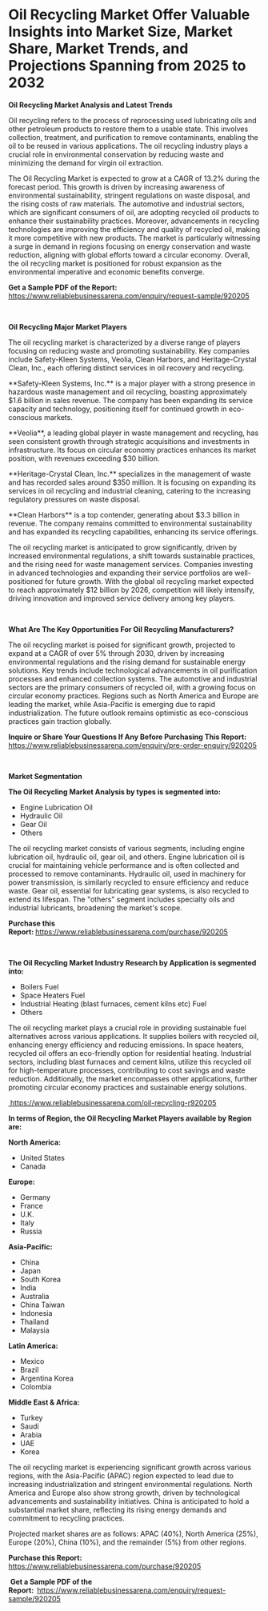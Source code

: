 <p><h1>Oil Recycling Market Offer Valuable Insights into Market Size, Market Share, Market Trends, and Projections Spanning from 2025 to 2032</h1></p><p><strong>Oil Recycling Market Analysis and Latest Trends</strong></p>
<p><p>Oil recycling refers to the process of reprocessing used lubricating oils and other petroleum products to restore them to a usable state. This involves collection, treatment, and purification to remove contaminants, enabling the oil to be reused in various applications. The oil recycling industry plays a crucial role in environmental conservation by reducing waste and minimizing the demand for virgin oil extraction.</p><p>The Oil Recycling Market is expected to grow at a CAGR of 13.2% during the forecast period. This growth is driven by increasing awareness of environmental sustainability, stringent regulations on waste disposal, and the rising costs of raw materials. The automotive and industrial sectors, which are significant consumers of oil, are adopting recycled oil products to enhance their sustainability practices. Moreover, advancements in recycling technologies are improving the efficiency and quality of recycled oil, making it more competitive with new products. The market is particularly witnessing a surge in demand in regions focusing on energy conservation and waste reduction, aligning with global efforts toward a circular economy. Overall, the oil recycling market is positioned for robust expansion as the environmental imperative and economic benefits converge.</p></p>
<p><strong>Get a Sample PDF of the Report:&nbsp;</strong> <a href="https://www.reliablebusinessarena.com/enquiry/request-sample/920205?utm_campaign=3258&utm_medium=2&utm_source=Github&utm_content=ia&utm_term=17042025&utm_id=oil-recycling">https://www.reliablebusinessarena.com/enquiry/request-sample/920205</a></p>
<p>&nbsp;</p>
<p><strong>Oil Recycling Major Market Players</strong></p>
<p><p>The oil recycling market is characterized by a diverse range of players focusing on reducing waste and promoting sustainability. Key companies include Safety-Kleen Systems, Veolia, Clean Harbors, and Heritage-Crystal Clean, Inc., each offering distinct services in oil recovery and recycling.</p><p>**Safety-Kleen Systems, Inc.** is a major player with a strong presence in hazardous waste management and oil recycling, boasting approximately $1.6 billion in sales revenue. The company has been expanding its service capacity and technology, positioning itself for continued growth in eco-conscious markets.</p><p>**Veolia**, a leading global player in waste management and recycling, has seen consistent growth through strategic acquisitions and investments in infrastructure. Its focus on circular economy practices enhances its market position, with revenues exceeding $30 billion.</p><p>**Heritage-Crystal Clean, Inc.** specializes in the management of waste and has recorded sales around $350 million. It is focusing on expanding its services in oil recycling and industrial cleaning, catering to the increasing regulatory pressures on waste disposal.</p><p>**Clean Harbors** is a top contender, generating about $3.3 billion in revenue. The company remains committed to environmental sustainability and has expanded its recycling capabilities, enhancing its service offerings.</p><p>The oil recycling market is anticipated to grow significantly, driven by increased environmental regulations, a shift towards sustainable practices, and the rising need for waste management services. Companies investing in advanced technologies and expanding their service portfolios are well-positioned for future growth. With the global oil recycling market expected to reach approximately $12 billion by 2026, competition will likely intensify, driving innovation and improved service delivery among key players.</p></p>
<p>&nbsp;</p>
<p><strong>What Are The Key Opportunities For Oil Recycling Manufacturers?</strong></p>
<p><p>The oil recycling market is poised for significant growth, projected to expand at a CAGR of over 5% through 2030, driven by increasing environmental regulations and the rising demand for sustainable energy solutions. Key trends include technological advancements in oil purification processes and enhanced collection systems. The automotive and industrial sectors are the primary consumers of recycled oil, with a growing focus on circular economy practices. Regions such as North America and Europe are leading the market, while Asia-Pacific is emerging due to rapid industrialization. The future outlook remains optimistic as eco-conscious practices gain traction globally.</p></p>
<p><strong>Inquire or Share Your Questions If Any Before Purchasing This Report:</strong> <a href="https://www.reliablebusinessarena.com/enquiry/pre-order-enquiry/920205?utm_campaign=3258&utm_medium=2&utm_source=Github&utm_content=ia&utm_term=17042025&utm_id=oil-recycling">https://www.reliablebusinessarena.com/enquiry/pre-order-enquiry/920205</a></p>
<p>&nbsp;</p>
<p><strong>Market Segmentation</strong></p>
<p><strong>The Oil Recycling Market Analysis by types is segmented into:</strong></p>
<p><ul><li>Engine Lubrication Oil</li><li>Hydraulic Oil</li><li>Gear Oil</li><li>Others</li></ul></p>
<p><p>The oil recycling market consists of various segments, including engine lubrication oil, hydraulic oil, gear oil, and others. Engine lubrication oil is crucial for maintaining vehicle performance and is often collected and processed to remove contaminants. Hydraulic oil, used in machinery for power transmission, is similarly recycled to ensure efficiency and reduce waste. Gear oil, essential for lubricating gear systems, is also recycled to extend its lifespan. The "others" segment includes specialty oils and industrial lubricants, broadening the market's scope.</p></p>
<p><strong>Purchase this Report:&nbsp;</strong><a href="https://www.reliablebusinessarena.com/purchase/920205?utm_campaign=3258&utm_medium=2&utm_source=Github&utm_content=ia&utm_term=17042025&utm_id=oil-recycling">https://www.reliablebusinessarena.com/purchase/920205</a></p>
<p>&nbsp;</p>
<p><strong>The Oil Recycling Market Industry Research by Application is segmented into:</strong></p>
<p><ul><li>Boilers Fuel</li><li>Space Heaters Fuel</li><li>Industrial Heating (blast furnaces, cement kilns etc) Fuel</li><li>Others</li></ul></p>
<p><p>The oil recycling market plays a crucial role in providing sustainable fuel alternatives across various applications. It supplies boilers with recycled oil, enhancing energy efficiency and reducing emissions. In space heaters, recycled oil offers an eco-friendly option for residential heating. Industrial sectors, including blast furnaces and cement kilns, utilize this recycled oil for high-temperature processes, contributing to cost savings and waste reduction. Additionally, the market encompasses other applications, further promoting circular economy practices and sustainable energy solutions.</p></p>
<p><a href="https://www.reliablebusinessarena.com/oil-recycling-r920205?utm_campaign=3258&utm_medium=2&utm_source=Github&utm_content=ia&utm_term=17042025&utm_id=oil-recycling">&nbsp;https://www.reliablebusinessarena.com/oil-recycling-r920205</a></p>
<p><strong>In terms of Region, the Oil Recycling Market Players available by Region are:</strong></p>
<p>
    <p> <strong> North America: </strong>
        <ul>
            <li>United States</li>
            <li>Canada</li>
        </ul>
        </p> 
    <p> <strong> Europe: </strong>
        <ul>
            <li>Germany</li>
            <li>France</li>
            <li>U.K.</li>
            <li>Italy</li>
            <li>Russia</li>
        </ul>
        </p> 
    <p> <strong> Asia-Pacific: </strong>
        <ul>
            <li>China</li>
            <li>Japan</li>
            <li>South Korea</li>
            <li>India</li>
            <li>Australia</li>
            <li>China Taiwan</li>
            <li>Indonesia</li>
            <li>Thailand</li>
            <li>Malaysia</li>
        </ul>
        </p> 
    <p> <strong> Latin America: </strong>
        <ul>
            <li>Mexico</li>
            <li>Brazil</li>
            <li>Argentina Korea</li>
            <li>Colombia</li>
        </ul>
        </p> 
    <p> <strong> Middle East & Africa: </strong>
        <ul>
            <li>Turkey</li>
            <li>Saudi</li>
            <li>Arabia</li>
            <li>UAE</li>
            <li>Korea</li>
        </ul>
    </p>
    </p>
<p><p>The oil recycling market is experiencing significant growth across various regions, with the Asia-Pacific (APAC) region expected to lead due to increasing industrialization and stringent environmental regulations. North America and Europe also show strong growth, driven by technological advancements and sustainability initiatives. China is anticipated to hold a substantial market share, reflecting its rising energy demands and commitment to recycling practices. </p><p>Projected market shares are as follows: APAC (40%), North America (25%), Europe (20%), China (10%), and the remainder (5%) from other regions.</p></p>
<p><strong>Purchase this Report: </strong><a href="https://www.reliablebusinessarena.com/purchase/920205?utm_campaign=3258&utm_medium=2&utm_source=Github&utm_content=ia&utm_term=17042025&utm_id=oil-recycling">https://www.reliablebusinessarena.com/purchase/920205</a></p>
<p>&nbsp;<strong>Get a Sample PDF of the Report:&nbsp;&nbsp;</strong><a href="https://www.reliablebusinessarena.com/enquiry/request-sample/920205?utm_campaign=3258&utm_medium=2&utm_source=Github&utm_content=ia&utm_term=17042025&utm_id=oil-recycling">https://www.reliablebusinessarena.com/enquiry/request-sample/920205</a></p>
<p><strong></strong></p>
<p><p></p><p></p><p></p></p>